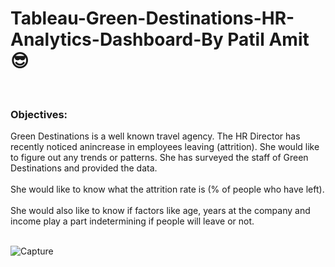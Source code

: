 # Tableau-Green-Destinations-HR-Analytics-Dashboard-By Patil Amit😎

<br>

### Objectives:

Green Destinations is a well known travel agency. The HR Director has recently noticed anincrease in employees leaving (attrition). She would like to figure out any trends or patterns. She has surveyed the staff of Green Destinations and provided the data.
<br />
<br />
She would like to know what the attrition rate is (% of people who have left).
<br />
<br />
She would also like to know if factors like age, years at the company and income play a part indetermining if people will leave or not.
<br />
<br />

![Capture](https://user-images.githubusercontent.com/40834093/179002755-c249d063-b50a-4d32-9901-3c5666871c1d.PNG)
